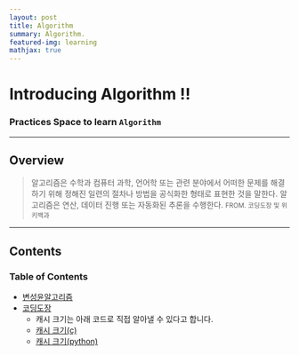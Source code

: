 ```yaml
---
layout: post
title: Algorithm
summary: Algorithm. 
featured-img: learning
mathjax: true
---
```


# Introducing Algorithm !!

### Practices Space to learn `Algorithm`

---

## Overview

> 알고리즘은 수학과 컴퓨터 과학, 언어학 또는 관련 분야에서 어떠한 문제를 해결하기 위해 정해진 일련의 절차나 방법을 공식화한 형태로 표현한 것을 말한다.
알고리즘은 연산, 데이터 진행 또는 자동화된 추론을 수행한다. 
> <small> FROM. 코딩도장 및 위키백과 </small>

---

## Contents

### Table of Contents

* [변성윤알고리즘](https://github.com/zzsza/Algorithm-Training)
* [코딩도장](http://codingdojang.com/)
  * 캐시 크기는 아래 코드로 직접 알아낼 수 있다고 합니다.
  * [캐시 크기(c)](https://github.com/NickStrupat/CacheLineSize/blob/master/CacheLineSize.c)
  * [캐시 크기(python)](http://codingdojang.com/scode/635?langby=python#answer-filter-area)